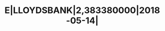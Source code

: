 ---
layout: asset
title: E|LLOYDSBANK|2,383380000|2018-05-14|                        
isin: US53944VAF67
---
